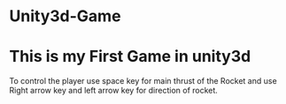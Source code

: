 # Unity3d-Game
# This is my First Game in unity3d 

To control the player use space key for main thrust of the Rocket
and use Right arrow key and left arrow key for direction of rocket.
